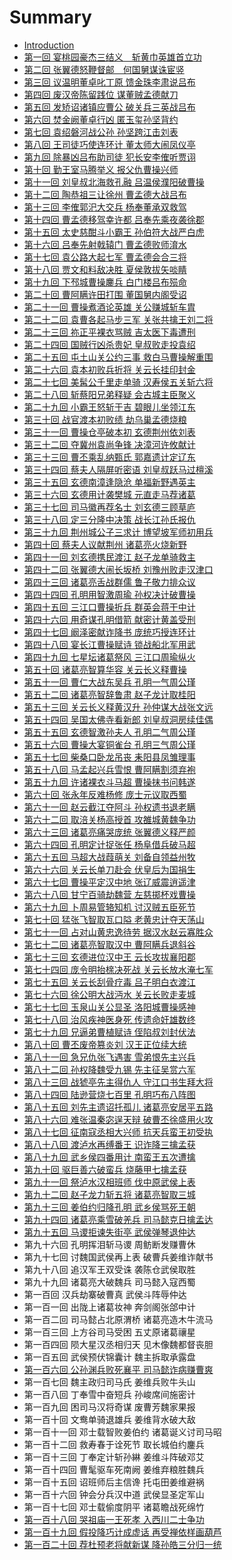 # Summary

* [Introduction](README.md)
* [第一回 宴桃园豪杰三结义　斩黄巾英雄首立功](di_yi_hui_yan_tao_yuan_hao_jie_san_jie_yi_zhan_huang_jin_ying_xiong_shou_li_gong.md)
* [第二回 张翼德怒鞭督邮　何国舅谋诛宦竖](di_er_hui_zhang_yi_de_nu_bian_du_you_he_guo_jiu_mou_zhu_huan_shu.md)
* [第三回 议温明董卓叱丁原 馈金珠李肃说吕布](di_san_hui_yi_wen_ming_dong_zhuo_chi_ding_yuan_kui_jin_zhu_li_su_shuo_lv_bu.md)
* [第四回 废汉帝陈留践位 谋董贼孟德献刀](di_si_hui_fei_han_di_chen_liu_jian_wei_mou_dong_zei_meng_de_xian_dao.md)
* [第五回 发矫诏诸镇应曹公 破关兵三英战吕布](di_wu_hui_fa_jiao_zhao_zhu_zhen_ying_cao_gong_po_guan_bing_san_ying_zhan_lv_bu.md)
* [第六回 焚金阙董卓行凶 匿玉玺孙坚背约](di_liu_hui_fen_jin_que_dong_zhuo_xing_xiong_ni_yu_xi_sun_jian_bei_yue.md)
* [第七回 袁绍磐河战公孙 孙坚跨江击刘表](di_qi_hui_yuan_shao_pan_he_zhan_gong_sun_sun_jian_kua_jiang_ji_liu_biao.md)
* [第八回 王司徒巧使连环计 董太师大闹凤仪亭](di_ba_hui_wang_si_tu_qiao_shi_lian_huan_ji_dong_tai_shi_da_nao_feng_yi_ting.md)
* [第九回 除暴凶吕布助司徒 犯长安李傕听贾诩](di_jiu_hui_chu_bao_xiong_lv_bu_zhu_si_tu_fan_chang_an_li_jue_ting_jia_xu.md)
* [第十回 勤王室马腾举义 报父仇曹操兴师](di_shi_hui_qin_wang_shi_ma_teng_ju_yi_bao_fu_chou_cao_cao_xing_shi.md)
* [第十一回 刘皇叔北海救孔融 吕温侯濮阳破曹操](di_shi_yi_hui_liu_huang_shu_bei_hai_jiu_kong_rong_lv_wen_hou_pu_yang_po_cao_cao.md)
* [第十二回 陶恭祖三让徐州 曹孟德大战吕布](di_shi_er_hui_tao_gong_zu_san_rang_xu_zhou_cao_meng_de_da_zhan_lv_bu.md)
* [第十三回 李傕郭汜大交兵 杨奉董承双救驾](di_shi_san_hui_li_jue_guo_si_da_jiao_bing_yang_feng_dong_cheng_shuang_jiu_jia.md)
* [第十四回 曹孟德移驾幸许都 吕奉先乘夜袭徐郡](di_shi_si_hui_cao_meng_de_yi_jia_xing_xu_du_lv_feng_xian_cheng_ye_xi_xu_jun.md)
* [第十五回 太史慈酣斗小霸王 孙伯符大战严白虎](di_shi_wu_hui_tai_shi_ci_han_dou_xiao_ba_wang_sun_bo_fu_da_zhan_yan_bai_hu.md)
* [第十六回 吕奉先射戟辕门 曹孟德败师淯水](di_shi_liu_hui_lv_feng_xian_she_ji_yuan_men_cao_meng_de_bai_shi_yu_shui.md)
* [第十七回 袁公路大起七军 曹孟德会合三将](di_shi_qi_hui_yuan_gong_lu_da_qi_qi_jun_cao_meng_de_hui_he_san_jiang.md)
* [第十八回 贾文和料敌决胜 夏侯敦拔矢啖睛](di_shi_ba_hui_jia_wen_he_liao_di_jue_sheng_xia_hou_dun_ba_shi_dan_jing.md)
* [第十九回 下邳城曹操鏖兵 白门楼吕布殒命](di_shi_jiu_hui_xia_pei_cheng_cao_cao_ao_bing_bai_men_lou_lv_bu_yun_ming.md)
* [第二十回 曹阿瞒许田打围 董国舅内阁受诏](di_er_shi_hui_cao_a_man_xu_tian_da_wei_dong_guo_jiu_nei_ge_shou_zhao.md)
* [第二十一回 曹操煮酒论英雄 关公赚城斩车胄](di_er_shi_yi_hui_cao_cao_zhu_jiu_lun_ying_xiong_guan_gong_zhuan_cheng_zhan_che_zhou.md)
* [第二十二回 袁曹各起马步三军 关张共擒王刘二将](di_er_shi_er_hui_yuan_cao_ge_qi_ma_bu_san_jun_guan_zhang_gong_qin_wang_liu_er_jiang.md)
* [第二十三回 祢正平裸衣骂贼 吉太医下毒遭刑](di_er_shi_san_hui_mi_zheng_ping_luo_yi_ma_zei_ji_tai_yi_xia_du_zao_xing.md)
* [第二十四回 国贼行凶杀贵妃 皇叔败走投袁绍](di_er_shi_si_hui_guo_zei_xing_xiong_sha_gui_fei_huang_shu_bai_zou_tou_yuan_shao.md)
* [第二十五回  屯土山关公约三事 救白马曹操解重围](di_er_shi_wu_hui_tun_tu_shan_guan_gong_yue_san_shi_jiu_bai_ma_cao_cao_jie_zhong_wei.md)
* [第二十六回 袁本初败兵折将 关云长挂印封金](di_er_shi_liu_hui_yuan_ben_chu_bai_bing_zhe_jiang_guan_yun_chang_gua_yin_feng_jin.md)
* [第二十七回 美髯公千里走单骑 汉寿侯五关斩六将](di_er_shi_qi_hui_mei_ran_gong_qian_li_zou_dan_qi_han_shou_hou_wu_guan_zhan_liu_jiang.md)
* [第二十八回 斩蔡阳兄弟释疑 会古城主臣聚义](di_er_shi_ba_hui_zhan_cai_yang_xiong_di_shi_yi_hui_gu_cheng_zhu_chen_ju_yi.md)
* [第二十九回 小霸王怒斩于吉 碧眼儿坐领江东](di_er_shi_jiu_hui_xiao_ba_wang_nu_zhan_yu_ji_bi_yan_er_zuo_ling_jiang_dong.md)
* [第三十回 战官渡本初败绩 劫乌巢孟德烧粮](di_san_shi_hui_zhan_guan_du_ben_chu_bai_ji_jie_wu_chao_meng_de_shao_liang.md)
* [第三十一回 曹操仓亭破本初 玄德荆州依刘表](di_san_shi_yi_hui_cao_cao_cang_ting_po_ben_chu_xuan_de_jing_zhou_yi_liu_biao.md)
* [第三十二回 夺冀州袁尚争锋 决漳河许攸献计](di_san_shi_er_hui_duo_ji_zhou_yuan_shang_zheng_feng_jue_zhang_he_xu_you_xian_ji.md)
* [第三十三回 曹丕乘乱纳甄氏 郭嘉遗计定辽东](di_san_shi_san_hui_cao_pi_cheng_luan_na_zhen_shi_guo_jia_yi_ji_ding_liao_dong.md)
* [第三十四回 蔡夫人隔屏听密语 刘皇叔跃马过檀溪](di_san_shi_si_hui_cai_fu_ren_ge_ping_ting_mi_yu_liu_huang_shu_yue_ma_guo_tan_xi.md)
* [第三十五回 玄德南漳逢隐沧 单福新野遇英主](di_san_shi_wu_hui_xuan_de_nan_zhang_feng_yin_cang_dan_fu_xin_ye_yu_ying_zhu.md)
* [第三十六回 玄德用计袭樊城 元直走马荐诸葛](di_san_shi_liu_hui_xuan_de_yong_ji_xi_fan_cheng_yuan_zhi_zou_ma_jian_zhu_ge.md)
* [第三十七回 司马徽再荐名士 刘玄德三顾草庐](di_san_shi_qi_hui_si_ma_hui_zai_jian_ming_shi_liu_xuan_de_san_gu_cao_lu.md)
* [第三十八回 定三分隆中决策 战长江孙氏报仇](di_san_shi_ba_hui_ding_san_fen_long_zhong_jue_ce_zhan_chang_jiang_sun_shi_bao_chou.md)
* [第三十九回 荆州城公子三求计 博望坡军师初用兵](di_san_shi_jiu_hui_jing_zhou_cheng_gong_zi_san_qiu_ji_bo_wang_po_jun_shi_chu_yong_bing.md)
* [第四十回 蔡夫人议献荆州 诸葛亮火烧新野](di_si_shi_hui_cai_fu_ren_yi_xian_jing_zhou_zhu_ge_liang_huo_shao_xin_ye.md)
* [第四十一回 刘玄德携民渡江 赵子龙单骑救主](di_si_shi_yi_hui_liu_xuan_de_xi_min_du_jiang_zhao_zi_long_dan_qi_jiu_zhu.md)
* [第四十二回 张翼德大闹长坂桥 刘豫州败走汉津口](di_si_shi_er_hui_zhang_yi_de_da_nao_chang_ban_qiao_liu_yu_zhou_bai_zou_han_jin_kou.md)
* [第四十三回 诸葛亮舌战群儒 鲁子敬力排众议](di_si_shi_san_hui_zhu_ge_liang_she_zhan_qun_ru_lu_zi_jing_li_pai_zhong_yi.md)
* [第四十四回 孔明用智激周瑜 孙权决计破曹操](di_si_shi_si_hui_kong_ming_yong_zhi_ji_zhou_yu_sun_quan_jue_ji_po_cao_cao.md)
* [第四十五回 三江口曹操折兵 群英会蒋干中计](di_si_shi_wu_hui_san_jiang_kou_cao_cao_zhe_bing_qun_ying_hui_jiang_gan_zhong_ji.md)
* [第四十六回 用奇谋孔明借箭 献密计黄盖受刑](di_si_shi_liu_hui_yong_qi_mou_kong_ming_jie_jian_xian_mi_ji_huang_gai_shou_xing.md)
* [第四十七回 阚泽密献诈降书 庞统巧授连环计](di_si_shi_qi_hui_kan_ze_mi_xian_zha_jiang_shu_pang_tong_qiao_shou_lian_huan_ji.md)
* [第四十八回 宴长江曹操赋诗 锁战船北军用武](di_si_shi_ba_hui_yan_chang_jiang_cao_cao_fu_shi_suo_zhan_chuan_bei_jun_yong_wu.md)
* [第四十九回 七星坛诸葛祭风 三江口周瑜纵火](di_si_shi_jiu_hui_qi_xing_tan_zhu_ge_ji_feng_san_jiang_kou_zhou_yu_zong_huo.md)
* [第五十回 诸葛亮智算华容 关云长义释曹操](di_wu_shi_hui_zhu_ge_liang_zhi_suan_hua_rong_guan_yun_chang_yi_shi_cao_cao.md)
* [第五十一回 曹仁大战东吴兵 孔明一气周公瑾](di_wu_shi_yi_hui_cao_ren_da_zhan_dong_wu_bing_kong_ming_yi_qi_zhou_gong_jin.md)
* [第五十二回 诸葛亮智辞鲁肃 赵子龙计取桂阳](di_wu_shi_er_hui_zhu_ge_liang_zhi_ci_lu_su_zhao_zi_long_ji_qu_gui_yang.md)
* [第五十三回 关云长义释黄汉升 孙仲谋大战张文远](di_wu_shi_san_hui_guan_yun_chang_yi_shi_huang_han_sheng_sun_zhong_mou_da_zhan_zhang_wen_yuan.md)
* [第五十四回 吴国太佛寺看新郎 刘皇叔洞房续佳偶](di_wu_shi_si_hui_wu_guo_tai_fo_si_kan_xin_lang_liu_huang_shu_dong_fang_xu_jia_ou.md)
* [第五十五回 玄德智激孙夫人 孔明二气周公瑾](di_wu_shi_wu_hui_xuan_de_zhi_ji_sun_fu_ren_kong_ming_er_qi_zhou_gong_jin.md)
* [第五十六回 曹操大宴铜雀台 孔明三气周公瑾](di_wu_shi_liu_hui_cao_cao_da_yan_tong_que_tai_kong_ming_san_qi_zhou_gong_jin.md)
* [第五十七回 柴桑口卧龙吊丧 耒阳县凤雏理事](di_wu_shi_qi_hui_chai_sang_kou_wo_long_diao_sang_lei_yang_xian_feng_chu_li_shi.md)
* [第五十八回 马孟起兴兵雪恨 曹阿瞒割须弃袍](di_wu_shi_ba_hui_ma_meng_qi_xing_bing_xue_hen_cao_a_man_ge_xu_qi_pao.md)
* [第五十九回 许诸裸衣斗马超 曹操抹书问韩遂](di_wu_shi_jiu_hui_xu_zhu_luo_yi_dou_ma_chao_cao_cao_mo_shu_wen_han_sui.md)
* [第六十回 张永年反难杨修 庞士元议取西蜀](di_liu_shi_hui_zhang_yong_nian_fan_nan_yang_xiu_pang_shi_yuan_yi_qu_xi_shu.md)
* [第六十一回 赵云截江夺阿斗 孙权遗书退老瞒](di_liu_shi_yi_hui_zhao_yun_jie_jiang_duo_a_dou_sun_quan_yi_shu_tui_lao_man.md)
* [第六十二回 取涪关杨高授首 攻雒城黄魏争功](di_liu_shi_er_hui_qu_fu_guan_yang_gao_shou_shou_gong_luo_cheng_huang_wei_zheng_gong.md)
* [第六十三回 诸葛亮痛哭庞统 张翼德义释严颜](di_liu_shi_san_hui_zhu_ge_liang_tong_ku_pang_tong_zhang_yi_de_yi_shi_yan_yan.md)
* [第六十四回 孔明定计捉张任 杨阜借兵破马超](di_liu_shi_si_hui_kong_ming_ding_ji_zhuo_zhang_ren_yang_fu_jie_bing_po_ma_chao.md)
* [第六十五回 马超大战葭萌关 刘备自领益州牧](di_liu_shi_wu_hui_ma_chao_da_zhan_jia_meng_guan_liu_bei_zi_ling_yi_zhou_mu.md)
* [第六十六回 关云长单刀赴会 伏皇后为国捐生](di_liu_shi_liu_hui_guan_yun_chang_dan_dao_fu_hui_fu_huang_hou_wei_guo_juan_sheng.md)
* [第六十七回 曹操平定汉中地 张辽威震逍遥津](di_liu_shi_qi_hui_cao_cao_ping_ding_han_zhong_di_zhang_liao_wei_zhen_xiao_yao_jin.md)
* [第六十八回 甘宁百骑劫魏营 左慈掷杯戏曹操](di_liu_shi_ba_hui_gan_ning_bai_qi_jie_wei_ying_zuo_ci_zhi_bei_xi_cao_cao.md)
* [第六十九回 卜周易管辂知机 讨汉贼五臣死节](di_liu_shi_jiu_hui_bu_zhou_yi_guan_lu_zhi_ji_tao_han_zei_wu_chen_si_jie.md)
* [第七十回 猛张飞智取瓦口隘 老黄忠计夺天荡山](di_qi_shi_hui_meng_zhang_fei_zhi_qu_wa_kou_ai_lao_huang_zhong_ji_duo_tian_dang_shan.md)
* [第七十一回 占对山黄忠逸待劳 据汉水赵云寡胜众](di_qi_shi_yi_hui_zhan_dui_shan_huang_zhong_yi_dai_lao_ju_han_shui_zhao_yun_gua_sheng_zhong.md)
* [第七十二回 诸葛亮智取汉中 曹阿瞒兵退斜谷](di_qi_shi_er_hui_zhu_ge_liang_zhi_qu_han_zhong_cao_a_man_bing_tui_xie_gu.md)
* [第七十三回 玄德进位汉中王 云长攻拔襄阳郡](di_qi_shi_san_hui_xuan_de_jin_wei_han_zhong_wang_yun_chang_gong_ba_xiang_yang_jun.md)
* [第七十四回 庞令明抬榇决死战 关云长放水淹七军](di_qi_shi_si_hui_pang_ling_ming_tai_chen_jue_si_zhan_guan_yun_chang_fang_shui_yan_qi_jun.md)
* [第七十五回 关云长刮骨疗毒 吕子明白衣渡江](di_qi_shi_wu_hui_guan_yun_chang_gua_gu_liao_du_lv_zi_ming_bai_yi_du_jiang.md)
* [第七十六回 徐公明大战沔水 关云长败走麦城](di_qi_shi_liu_hui_xu_gong_ming_da_zhan_mian_shui_guan_yun_chang_bai_zou_mai_cheng.md)
* [第七十七回 玉泉山关公显圣 洛阳城曹操感神](di_qi_shi_qi_hui_yu_quan_shan_guan_gong_xian_sheng_luo_yang_cheng_cao_cao_gan_shen.md)
* [第七十八回 治风疾神医身死 传遗命奸雄数终](di_qi_shi_ba_hui_zhi_feng_ji_shen_yi_shen_si_chuan_yi_ming_jian_xiong_shu_zhong.md)
* [第七十九回 兄逼弟曹植赋诗 侄陷叔刘封伏法](di_qi_shi_jiu_hui_xiong_bi_di_cao_zhi_fu_shi_zhi_xian_shu_liu_feng_fu_fa.md)
* [第八十回 曹丕废帝篡炎刘 汉王正位续大统](di_ba_shi_hui_cao_pi_fei_di_cuan_yan_liu_han_wang_zheng_wei_xu_da_tong.md)
* [第八十一回 急兄仇张飞遇害 雪弟恨先主兴兵](di_ba_shi_yi_hui_ji_xiong_chou_zhang_fei_yu_hai_xue_di_hen_xian_zhu_xing_bing.md)
* [第八十二回 孙权降魏受九锡 先主征吴赏六军](di_ba_shi_er_hui_sun_quan_jiang_wei_shou_jiu_xi_xian_zhu_zheng_wu_shang_liu_jun.md)
* [第八十三回 战猇亭先主得仇人 守江口书生拜大将](di_ba_shi_san_hui_zhan_yao_ting_xian_zhu_de_chou_ren_shou_jiang_kou_shu_sheng_bai_da_jiang.md)
* [第八十四回 陆逊营烧七百里 孔明巧布八阵图](di_ba_shi_si_hui_lu_xun_ying_shao_qi_bai_li_kong_ming_qiao_bu_ba_zhen_tu.md)
* [第八十五回 刘先主遗诏托孤儿 诸葛亮安居平五路](di_ba_shi_wu_hui_liu_xian_zhu_yi_zhao_tuo_gu_er_zhu_ge_liang_an_ju_ping_wu_lu.md)
* [第八十六回 难张温秦宓逞天辩 破曹丕徐盛用火攻](di_ba_shi_liu_hui_nan_zhang_wen_qin_mi_cheng_tian_bian_po_cao_pi_xu_sheng_yong_huo_gong.md)
* [第八十七回 征南寇丞相大兴师 抗天兵蛮王初受执](di_ba_shi_qi_hui_zheng_nan_kou_cheng_xiang_da_xing_shi_kang_tian_bing_man_wang_chu_shou_zhi.md)
* [第八十八回 渡泸水再缚番王 识诈降三擒孟获](di_ba_shi_ba_hui_du_lu_shui_zai_fu_fan_wang_shi_zha_jiang_san_qin_meng_huo.md)
* [第八十九回 武乡侯四番用计 南蛮王五次遭擒](di_ba_shi_jiu_hui_wu_xiang_hou_si_fan_yong_ji_nan_man_wang_wu_ci_zao_qin.md)
* [第九十回 驱巨善六破蛮兵 烧藤甲七擒孟获](di_jiu_shi_hui_qu_ju_shan_liu_po_man_bing_shao_teng_jia_qi_qin_meng_huo.md)
* [第九十一回 祭泸水汉相班师 伐中原武侯上表](di_jiu_shi_yi_hui_ji_lu_shui_han_xiang_ban_shi_fa_zhong_yuan_wu_hou_shang_biao.md)
* [第九十二回 赵子龙力斩五将 诸葛亮智取三城](di_jiu_shi_er_hui_zhao_zi_long_li_zhan_wu_jiang_zhu_ge_liang_zhi_qu_san_cheng.md)
* [第九十三回 姜伯约归降孔明 武乡侯骂死王朝](di_jiu_shi_san_hui_jiang_bo_yue_gui_jiang_kong_ming_wu_xiang_hou_ma_si_wang_zhao.md)
* [第九十四回 诸葛亮乘雪破羌兵 司马懿克日擒孟达](di_jiu_shi_si_hui_zhu_ge_liang_cheng_xue_po_qiang_bing_si_ma_yi_ke_ri_qin_meng_da.md)
* [第九十五回 马谡拒谏失街亭 武侯弹琴退仲达](di_jiu_shi_wu_hui_ma_su_ju_jian_shi_jie_ting_wu_hou_dan_qin_tui_zhong_da.md)
* 第九十六回 孔明挥泪斩马谡 周鲂断发赚曹休
* 第九十七回 讨魏国武侯再上表 破曹兵姜维诈献书
* 第九十八回 追汉军王双受诛 袭陈仓武侯取胜
* 第九十九回 诸葛亮大破魏兵 司马懿入寇西蜀
* 第一百回 汉兵劫寨破曹真 武侯斗阵辱仲达
* 第一百一回 出陇上诸葛妆神 奔剑阁张郃中计
* 第一百二回 司马懿占北原渭桥 诸葛亮造木牛流马
* 第一百三回 上方谷司马受困 五丈原诸葛禳星
* 第一百四回 陨大星汉丞相归天 见木像魏都督丧胆
* 第一百五回 武侯预伏锦囊计 魏主拆取承露盘
* [第一百六回 公孙渊兵败死襄平 司马懿诈病赚曹爽](di_yi_bai_liu_hui_gong_sun_yuan_bing_bai_si_xiang_ping_si_ma_yi_zha_bing_zhuan_cao_shuang.md)
* 第一百七回 魏主政归司马氏 姜维兵败牛头山
* 第一百八回 丁奉雪中奋短兵 孙峻席间施密计
* 第一百九回 困司马汉将奇谋 废曹芳魏家果报
* 第一百十回 文鸯单骑退雄兵 姜维背水破大敌
* 第一百十一回 邓士载智败姜伯约 诸葛诞义讨司马昭
* 第一百十二回 救寿春于诠死节 取长城伯约鏖兵
* 第一百十三回 丁奉定计斩孙綝 姜维斗阵破邓艾
* 第一百十四回 曹髦驱车死南阙 姜维弃粮胜魏兵
* 第一百十五回 诏班师后主信谗 托屯田姜维避祸
* 第一百十六回 钟会分兵汉中道 武侯显圣定军山
* 第一百十七回 邓士载偷度阴平 诸葛瞻战死绵竹
* [第一百十八回 哭祖庙一王死孝 入西川二士争功](di_yi_bai_shi_ba_hui_ku_zu_miao_yi_wang_si_xiao_ru_xi_chuan_er_shi_zheng_gong.md)
* [第一百十九回 假投降巧计成虚话 再受禅依样画葫芦](di_yi_bai_shi_jiu_hui_jia_tou_jiang_qiao_ji_cheng_xu_hua_zai_shou_shan_yi_yang_hua_hu_lu.md)
* [第一百二十回 荐杜预老将献新谋 降孙皓三分归一统](di_yi_bai_er_shi_hui_jian_du_yu_lao_jiang_xian_xin_mou_jiang_sun_hao_san_fen_gui_yi_tong.md)

